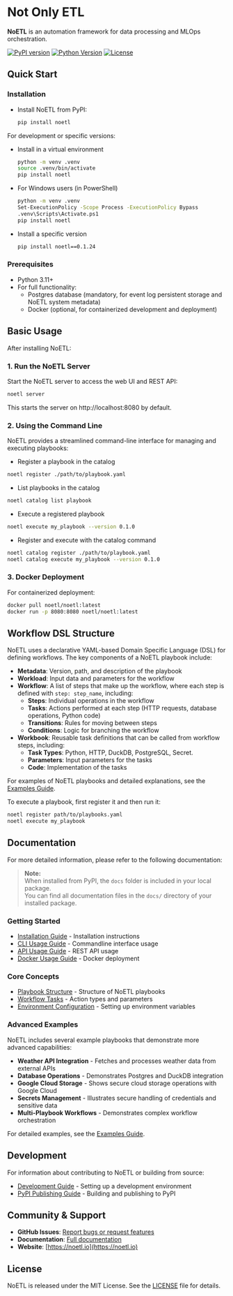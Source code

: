 # Not Only ETL

__NoETL__ is an automation framework for data processing and MLOps orchestration.

[![PyPI version](https://badge.fury.io/py/noetl.svg)](https://badge.fury.io/py/noetl)
[![Python Version](https://img.shields.io/pypi/pyversions/noetl.svg)](https://pypi.org/project/noetl/)
[![License](https://img.shields.io/pypi/l/noetl.svg)](https://github.com/noetl/noetl/blob/main/LICENSE)

## Quick Start

### Installation

- Install NoETL from PyPI:
  ```bash
  pip install noetl
  ```

For development or specific versions:
- Install in a virtual environment
  ```bash
  python -m venv .venv
  source .venv/bin/activate
  pip install noetl
  ```
- For Windows users (in PowerShell)
  ```bash
  python -m venv .venv
  Set-ExecutionPolicy -Scope Process -ExecutionPolicy Bypass
  .venv\Scripts\Activate.ps1
  pip install noetl
  ```
- Install a specific version
  ```bash
  pip install noetl==0.1.24
  ```

### Prerequisites

- Python 3.11+
- For full functionality:
  - Postgres database (mandatory, for event log persistent storage and NoETL system metadata)
  - Docker (optional, for containerized development and deployment)

## Basic Usage

After installing NoETL:

### 1. Run the NoETL Server

Start the NoETL server to access the web UI and REST API:

```bash
noetl server
```

This starts the server on http://localhost:8080 by default.

### 2. Using the Command Line

NoETL provides a streamlined command-line interface for managing and executing playbooks:

- Register a playbook in the catalog
```bash
noetl register ./path/to/playbook.yaml
```

- List playbooks in the catalog
```bash
noetl catalog list playbook
```

- Execute a registered playbook
```bash
noetl execute my_playbook --version 0.1.0
```

- Register and execute with the catalog command
```bash
noetl catalog register ./path/to/playbook.yaml
noetl catalog execute my_playbook --version 0.1.0
```

### 3. Docker Deployment

For containerized deployment:

```bash
docker pull noetl/noetl:latest
docker run -p 8080:8080 noetl/noetl:latest
```

## Workflow DSL Structure

NoETL uses a declarative YAML-based Domain Specific Language (DSL) for defining workflows. The key components of a NoETL playbook include:

- **Metadata**: Version, path, and description of the playbook
- **Workload**: Input data and parameters for the workflow
- **Workflow**: A list of steps that make up the workflow, where each step is defined with `step: step_name`, including:
  - **Steps**: Individual operations in the workflow
  - **Tasks**: Actions performed at each step (HTTP requests, database operations, Python code)
  - **Transitions**: Rules for moving between steps
  - **Conditions**: Logic for branching the workflow
- **Workbook**: Reusable task definitions that can be called from workflow steps, including:
  - **Task Types**: Python, HTTP, DuckDB, PostgreSQL, Secret.
  - **Parameters**: Input parameters for the tasks
  - **Code**: Implementation of the tasks

For examples of NoETL playbooks and detailed explanations, see the [Examples Guide](https://github.com/noetl/noetl/blob/master/docs/examples.md).

To execute a playbook, first register it and then run it:

```bash
noetl register path/to/playbooks.yaml
noetl execute my_playbook
```

## Documentation

For more detailed information, please refer to the following documentation:

> **Note:**  
> When installed from PyPI, the `docs` folder is included in your local package.  
> You can find all documentation files in the `docs/` directory of your installed package.

### Getting Started
- [Installation Guide](https://github.com/noetl/noetl/blob/master/docs/installation.md) - Installation instructions
- [CLI Usage Guide](https://github.com/noetl/noetl/blob/master/docs/cli_usage.md) - Commandline interface usage
- [API Usage Guide](https://github.com/noetl/noetl/blob/master/docs/api_usage.md) - REST API usage
- [Docker Usage Guide](https://github.com/noetl/noetl/blob/master/docs/docker_usage.md) - Docker deployment

### Core Concepts
- [Playbook Structure](https://github.com/noetl/noetl/blob/master/docs/playbook_structure.md) - Structure of NoETL playbooks
- [Workflow Tasks](https://github.com/noetl/noetl/blob/master/docs/action_type.md) - Action types and parameters
- [Environment Configuration](https://github.com/noetl/noetl/blob/master/docs/environment_variables.md) - Setting up environment variables


### Advanced Examples

NoETL includes several example playbooks that demonstrate more advanced capabilities:

- **Weather API Integration** - Fetches and processes weather data from external APIs
- **Database Operations** - Demonstrates Postgres and DuckDB integration
- **Google Cloud Storage** - Shows secure cloud storage operations with Google Cloud
- **Secrets Management** - Illustrates secure handling of credentials and sensitive data
- **Multi-Playbook Workflows** - Demonstrates complex workflow orchestration

For detailed examples, see the [Examples Guide](https://github.com/noetl/noetl/blob/master/docs/examples.md).

## Development

For information about contributing to NoETL or building from source:

- [Development Guide](https://github.com/noetl/noetl/blob/master/docs/development.md) - Setting up a development environment
- [PyPI Publishing Guide](https://github.com/noetl/noetl/blob/master/docs/pypi_manual.md) - Building and publishing to PyPI

## Community & Support

- **GitHub Issues**: [Report bugs or request features](https://github.com/noetl/noetl/issues)
- **Documentation**: [Full documentation](https://noetl.io/docs)
- **Website**: [https://noetl.io](https://noetl.io)

## License

NoETL is released under the MIT License. See the [LICENSE](LICENSE) file for details.
